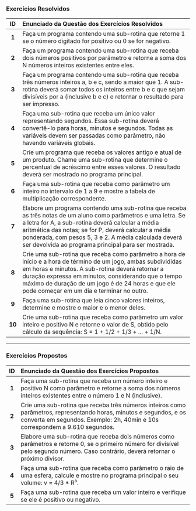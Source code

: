 ### Exercícios Resolvidos

| ID | Enunciado da Questão dos Exercícios Resolvidos |
| :---: | :--- |
| **1** | Faça um programa contendo uma sub-rotina que retorne 1 se o número digitado for positivo ou 0 se for negativo. |
| **2** | Faça um programa contendo uma sub-rotina que receba dois números positivos por parâmetro e retorne a soma dos N números inteiros existentes entre eles. |
| **3** | Faça um programa contendo uma sub-rotina que receba três números inteiros a, b e c, sendo a maior que 1. A sub-rotina deverá somar todos os inteiros entre b e c que sejam divisíveis por a (inclusive b e c) e retornar o resultado para ser impresso. |
| **4** | Faça uma sub-rotina que receba um único valor representando segundos. Essa sub-rotina deverá convertê-lo para horas, minutos e segundos. Todas as variáveis devem ser passadas como parâmetro, não havendo variáveis globais. |
| **5** | Crie um programa que receba os valores antigo e atual de um produto. Chame uma sub-rotina que determine o percentual de acréscimo entre esses valores. O resultado deverá ser mostrado no programa principal. |
| **6** | Faça uma sub-rotina que receba como parâmetro um inteiro no intervalo de 1 a 9 e mostre a tabela de multiplicação correspondente. |
| **7** | Elabore um programa contendo uma sub-rotina que receba as três notas de um aluno como parâmetros e uma letra. Se a letra for A, a sub-rotina deverá calcular a média aritmética das notas; se for P, deverá calcular a média ponderada, com pesos 5, 3 e 2. A média calculada deverá ser devolvida ao programa principal para ser mostrada. |
| **8** | Crie uma sub-rotina que receba como parâmetro a hora de início e a hora de término de um jogo, ambas subdivididas em horas e minutos. A sub-rotina deverá retornar a duração expressa em minutos, considerando que o tempo máximo de duração de um jogo é de 24 horas e que ele pode começar em um dia e terminar no outro. |
| **9** | Faça uma sub-rotina que leia cinco valores inteiros, determine e mostre o maior e o menor deles. |
| **10** | Crie uma sub-rotina que receba como parâmetro um valor inteiro e positivo N e retorne o valor de S, obtido pelo cálculo da sequência: S = 1 + 1/2 + 1/3 + ... + 1/N. |

---

### Exercícios Propostos

| ID | Enunciado da Questão dos Exercícios Propostos |
| :---: | :--- |
| **1** | Faça uma sub-rotina que receba um número inteiro e positivo N como parâmetro e retorne a soma dos números inteiros existentes entre o número 1 e N (inclusive). |
| **2** | Crie uma sub-rotina que receba três números inteiros como parâmetros, representando horas, minutos e segundos, e os converta em segundos. Exemplo: 2h, 40min e 10s correspondem a 9.610 segundos. |
| **3** | Elabore uma sub-rotina que receba dois números como parâmetros e retorne 0, se o primeiro número for divisível pelo segundo número. Caso contrário, deverá retornar o próximo divisor. |
| **4** | Faça uma sub-rotina que receba como parâmetro o raio de uma esfera, calcule e mostre no programa principal o seu volume: v = 4/3 * R³. |
| **5** | Faça uma sub-rotina que receba um valor inteiro e verifique se ele é positivo ou negativo. |
